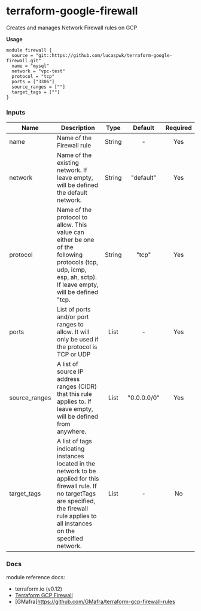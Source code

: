 # terraform-google-firewall

Creates and manages Network Firewall rules on GCP

**Usage**

```hcl
module firewall {
  source = "git::https://github.com/lucaspwk/terraform-google-firewall.git"
  name = "mysql"
  network = "vpc-test"
  protocol = "tcp"
  ports = ["3306"]
  source_ranges = [""]
  target_tags = [""]
}
```

### Inputs
|Name|Description|Type|Default|Required|
|----|-----------|:----:|:-------:|:--------:|
|name|Name of the Firewall rule|String| - |Yes|
|network|Name of the existing network. If leave empty, will be defined the default network. |String| "default" |Yes|
|protocol|Name of the protocol to allow. This value can either be one of the following protocols (tcp, udp, icmp, esp, ah, sctp). If leave empty, will be defined "tcp.|String| "tcp" |Yes|
|ports|List of ports and/or port ranges to allow. It will only be used if the protocol is TCP or UDP|List| - |Yes|
|source_ranges|A list of source IP address ranges (CIDR) that this rule applies to. If leave empty, will be defined from anywhere.|List| "0.0.0.0/0" |Yes|
|target_tags|A list of tags indicating instances located in the network to be applied for this firewall rule. If no targetTags are specified, the firewall rule applies to all instances on the specified network.|List| - |No|


### Docs

module reference docs: 
- terraform.io (v0.12)
- [Terraform GCP Firewall](https://www.terraform.io/docs/providers/google/r/compute_firewall.html)
- [GMafra]https://github.com/GMafra/terraform-gcp-firewall-rules


